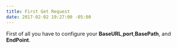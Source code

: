 ```yaml
---
title: First Get Request
date: 2017-02-02 19:27:00 -05:00
---
```


First of all you have to configure your **BaseURL**,**port**,**BasePath**, and **EndPoint**. 